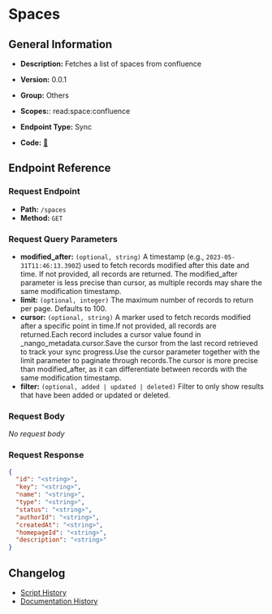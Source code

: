 # Spaces

## General Information

- **Description:** Fetches a list of spaces from confluence

- **Version:** 0.0.1
- **Group:** Others
- **Scopes:**: read:space:confluence
- **Endpoint Type:** Sync
- **Code:** [🔗](https://github.com/NangoHQ/integration-templates/tree/main/integrations/confluence/syncs/spaces.ts)


## Endpoint Reference

### Request Endpoint

- **Path:** `/spaces`
- **Method:** `GET`

### Request Query Parameters

- **modified_after:** `(optional, string)` A timestamp (e.g., `2023-05-31T11:46:13.390Z`) used to fetch records modified after this date and time. If not provided, all records are returned. The modified_after parameter is less precise than cursor, as multiple records may share the same modification timestamp.
- **limit:** `(optional, integer)` The maximum number of records to return per page. Defaults to 100.
- **cursor:** `(optional, string)` A marker used to fetch records modified after a specific point in time.If not provided, all records are returned.Each record includes a cursor value found in _nango_metadata.cursor.Save the cursor from the last record retrieved to track your sync progress.Use the cursor parameter together with the limit parameter to paginate through records.The cursor is more precise than modified_after, as it can differentiate between records with the same modification timestamp.
- **filter:** `(optional, added | updated | deleted)` Filter to only show results that have been added or updated or deleted.

### Request Body

_No request body_

### Request Response

```json
{
  "id": "<string>",
  "key": "<string>",
  "name": "<string>",
  "type": "<string>",
  "status": "<string>",
  "authorId": "<string>",
  "createdAt": "<string>",
  "homepageId": "<string>",
  "description": "<string>"
}
```

## Changelog

- [Script History](https://github.com/NangoHQ/integration-templates/commits/main/integrations/confluence/syncs/spaces.ts)
- [Documentation History](https://github.com/NangoHQ/integration-templates/commits/main/integrations/confluence/syncs/spaces.md)

<!-- END  GENERATED CONTENT -->

